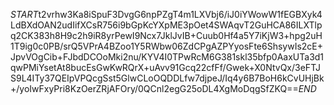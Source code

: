 $START$t2vrhw3Ka8iSpuF3DvgG6npPZgT4m1LXVbj6/iJ0iYWowW1fEGBXyk4LdBXdOAN2udIifXCsR756i9bGpKcYXpME3pOet4SWAqvT2GuHCA86ILXTlpq2CK383h8H9c2h9iR8yrPewI9Ncx7JklJvIB+Cuub0Hf4a5Y7iKjW3+hpg2uH1T9ig0c0PB/srQ5VPrA4BZoo1Y5RWbw06ZdCPgAZPYyosFte6ShsywIs2cE+JpvVOgCib+FJbdDCOoMki2nu/KYV4I0TPwRcM6G381skl35bfp0AaxUTa3d1qwPMiYsetAt8bucEsGwKwRQrX+uAvv91Gcq22cfFf/Gwek+X0NtvQx/3eFTJS9L4ITy37QEIpVPQcgSst5GlwCLoOQDDLfw7djpeJ/Iq4y6B7BoH6kCvUHjBk+/yoIwFxyPri8KzOerZRjAFOry/0QCnl2egG25oDL4XgMoDqgSfZKQ==$END$